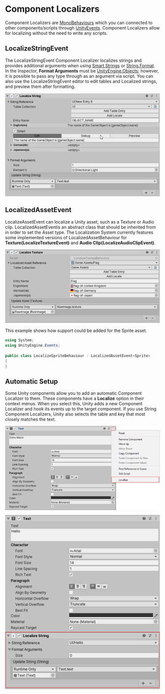 # Component Localizers

Component Localizers are [MonoBehaviours](https://docs.unity3d.com/ScriptReference/MonoBehaviour.html) which you can connected to other components/scripts through [UnityEvents](https://docs.unity3d.com/ScriptReference/Events.UnityEvent.html). Component Localizers allow for localizing without the need to write any scripts.

## LocalizeStringEvent

The LocalizeStringEvent Component Localizer localizes strings and provides additional arguments when using [Smart Strings](SmartStrings.md) or [String.Format](https://docs.microsoft.com/dotnet/api/system.string.format). In the Inspector, **Format Arguments** must be [UnityEngine.Objects](https://docs.unity3d.com/ScriptReference/Object.html); however, it is possible to pass any type through as an argument via script. You can also use the LocalizeStringEvent editor to edit tables and Localized strings, and preview them after formatting.

![Localize String Editor.](images/LocalizedString_Editor.gif)

## LocalizedAssetEvent

LocalizeAssetEvent can localize a Unity asset, such as a Texture or Audio clip. LocalizedAssetEventis an abstract class that should be inherited from in order to set the Asset type. The Localization System currently features some implemented versions of LocalizedAssetBehaviour for **Texture(LocalizeTextureEvent)** and **Audio Clip(LocalizeAudioClipEvent)**.

![Localize Texture Editor.](images/Component_LocalizeTexture.png)

This example shows how support could be added for the Sprite asset.

```C#
using System;
using UnityEngine.Events;

public class LocalizeSpriteBehaviour : LocalizedAssetEvent<Sprite>
{
}
```

## Automatic Setup

Some Unity components allow you to add an automatic Component Localizer to them. These components have a **Localize** option in their context menus. When you select this, Unity adds a new Component Localizer and hook its events up to the target component. If you use String Component Localizers, Unity also selects the table and key that most closely matches the text.

![Localize Component menu.](images/Component_LocalizeMenu.png)

![Localize String Component.](images/Component_LocalizeString.png)

